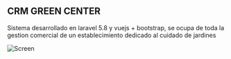 
## CRM GREEN CENTER

Sistema desarrollado en laravel 5.8 y vuejs + bootstrap, se ocupa de toda la gestion comercial de un establecimiento dedicado al cuidado de jardines

![Screen](https://i.imgur.com/ZvkpmLj.png)
